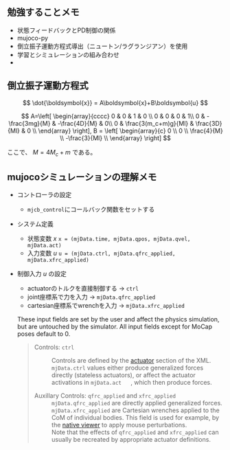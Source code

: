 ## 勉強することメモ
- 状態フィードバックとPD制御の関係
- mujoco-py
- 倒立振子運動方程式導出（ニュートン/ラグランジアン）を使用
- 学習とシミュレーションの組み合わせ
- 

## 倒立振子運動方程式
$$ 
\dot{\boldsymbol{x}} = A\boldsymbol{x}+B\boldsymbol{u}
$$

$$
A=\left[
\begin{array}{cccc}
0 & 0 & 1 & 0 \\
0 & 0 & 0 & 1\\
0 & -\frac{3mg}{M} & -\frac{4D}{M} & 0\\
0 & \frac{3(m_c+m)g}{Ml} & \frac{3D}{Ml} & 0 \\
\end{array}
\right],  
B = \left[
\begin{array}{c}
0 \\
0 \\
\frac{4}{M} \\
-\frac{3}{Ml} \\
\end{array}
\right] 
$$ 

ここで、 $M=4M_c+m$ である。





## mujocoシミュレーションの理解メモ

- コントローラの設定
  - `mjcb_control`にコールバック関数をセットする

- システム定義
  - 状態変数 $x$   `x = (mjData.time, mjData.qpos, mjData.qvel, mjData.act)`
  - 入力変数 $u$   `u = (mjData.ctrl, mjData.qfrc_applied, mjData.xfrc_applied)` 

- 制御入力 $u$ の設定
  - actuatorのトルクを直接制御する -> `ctrl`
  - joint座標系で力を入力 -> `mjData.qfrc_applied`
  - cartesian座標系でwrenchを入力 -> `mjData.xfrc_applied`

  <p>These input fields are set by the user and affect the physics simulation, but are untouched by the simulator. All input
  fields except for MoCap poses default to 0.</p>
  <blockquote>
  <div><dl>
  <dt>Controls: <code class="docutils literal notranslate"><span class="pre">ctrl</span></code></dt><dd><p>Controls are defined by the <a class="reference internal"  href="XMLreference.html#actuator"><span class="std std-ref">actuator</span></a> section of the XML. <code class="docutils literal notranslate"><span  class="pre">mjData.ctrl</span></code> values either produce
  generalized forces directly (stateless actuators), or affect the actuator activations in <code class="docutils literal notranslate"><span class="pre">mjData.act</span>   </code>, which then
  produce forces.</p>
  </dd>
  <dt>Auxillary Controls: <code class="docutils literal notranslate"><span class="pre">qfrc_applied</span></code> and <code class="docutils literal notranslate"><span  class="pre">xfrc_applied</span></code></dt><dd><div class="line-block">
  <div class="line"><code class="docutils literal notranslate"><span class="pre">mjData.qfrc_applied</span></code> are directly applied generalized forces.</div>
  <div class="line"><code class="docutils literal notranslate"><span class="pre">mjData.xfrc_applied</span></code> are Cartesian wrenches applied to the CoM of individual  bodies. This field is used for
  example, by the <a class="reference internal" href="programming/samples.html#sasimulate"><span class="std std-ref">native viewer</span></a> to apply mouse  perturbations.</div>
  <div class="line">Note that the effects of <code class="docutils literal notranslate"><span class="pre">qfrc_applied</span></code> and <code class="docutils literal  notranslate"><span class="pre">xfrc_applied</span></code> can usually be recreated by appropriate actuator
  definitions.</div>
  </div>
  </dd>
  </dl>
  </div></blockquote>
